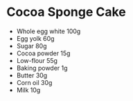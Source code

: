 # Cocoa Sponge Cake

- Whole egg white 100g
- Egg yolk 60g
- Sugar 80g
- Cocoa powder 15g
- Low-flour 55g
- Baking powder 1g
- Butter 30g
- Corn oil 30g
- Milk 10g
